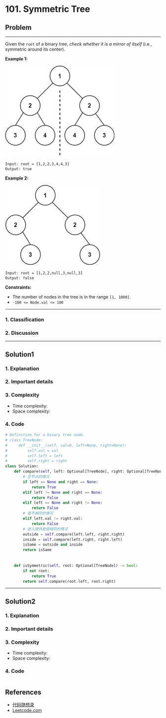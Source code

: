 # 101. Symmetric Tree

## Problem

*****

Given the `root` of a binary tree, *check whether it is a mirror of itself* (i.e., symmetric around its center).

 

**Example 1:**

![img](./0101%20Symmetric%20Tree.assets/symtree1.jpg)

```
Input: root = [1,2,2,3,4,4,3]
Output: true
```

**Example 2:**

![img](./0101%20Symmetric%20Tree.assets/symtree2.jpg)

```
Input: root = [1,2,2,null,3,null,3]
Output: false
```

 

**Constraints:**

- The number of nodes in the tree is in the range `[1, 1000]`.
- `-100 <= Node.val <= 100`

******

### 1. Classification



### 2. Discussion





*******

## Solution1

### 1. Explanation





### 2. Important details





### 3. Complexity

- Time complexity:
- Space complexity:



### 4. Code

```python
# Definition for a binary tree node.
# class TreeNode:
#     def __init__(self, val=0, left=None, right=None):
#         self.val = val
#         self.left = left
#         self.right = right
class Solution:
    def compare(self, left: Optional[TreeNode], right: Optional[TreeNode]) -> Optional[TreeNode]:
        # 空节点的情况
        if left == None and right == None:
            return True
        elif left != None and right == None:
            return False
        elif left == None and right != None:
            return False
        # 值不相同的情况
        elif left.val != right.val:
            return False
        # 进入提供是值相同的情况
        outside = self.compare(left.left, right.right)
        inside = self.compare(left.right, right.left)
        isSame = outside and inside
        return isSame


    def isSymmetric(self, root: Optional[TreeNode]) -> bool:
        if not root:
            return True
        return self.compare(root.left, root.right)
```



********

## Solution2

### 1. Explanation





### 2. Important details





### 3. Complexity

- Time complexity:
- Space complexity:



### 4. Code

```python

```

## References

- [代码随想录 ](https://github.com/youngyangyang04/leetcode-master)
- [Leetcode.com](https://leetcode.com/problemset/all/)
